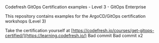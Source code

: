 Codefresh GitOps Certification examples - Level 3 - GitOps Enterprise

This repository contains examples for the ArgoCD/GitOps certification workshops (Level 3)

Take the certification yourself at [https://codefresh.io/courses/get-gitops-certified/](https://learning.codefresh.io/)
Bad commit
Bad commit x2